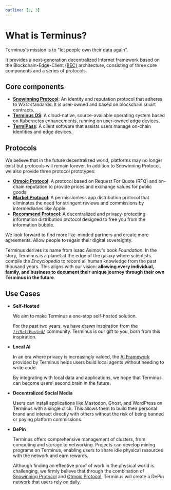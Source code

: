 ```yaml
---
outline: [2, 3]
---
```


# What is Terminus?

Terminus's mission is to "let people own their data again".

It provides a next-generation decentralized Internet framework based on the Blockchain-Edge-Client [(BEC)](./bec/) architecture, consisting of three core components and a series of protocols.

## Core components
- [**Snowinning Protocol**](../snowinning/overview.md): An identity and reputation protocol that adheres to W3C standards. It is user-owned and based on blockchain smart contracts.
- [**Terminus OS**](../terminus/overview.md): A cloud-native, source-available operating system based on Kubernetes enhancements, running on user-owned edge devices.
- [**TermiPass**](../../how-to/termipass/overview.md): A client software that assists users manage on-chain identities and edge devices.

## Protocols

We believe that in the future decentralized world, platforms may no longer exist but protocols will remain forever. In addition to Snowinning Protocol, we also provide three protocol prototypes:

- [**Otmoic Protocol**](../protocol/otmoic.md): A protocol based on Request For Quote (RFQ) and on-chain reputation to provide prices and exchange values for public goods.
- [**Market Protocol**](../protocol/market.md): A permissionless app distribution protocol that eliminates the need for stringent reviews and commissions by intermediaries like Apple.
- [**Recommend Protocol**](../protocol/recommend.md): A decentralized and privacy-protecting information distribution protocol designed to free you from the information bubble.

We look forward to find more like-minded partners and create more agreements. Allow people to regain their digital sovereignty.

Terminus derives its name from Isaac Asimov's book *Foundation*. In the story, Terminus is a planet at the edge of the galaxy where scientists compile the *Encyclopedia* to record all human knowledge from the past thousand years. This aligns with our vision: **allowing every individual, family, and business to document their unique journey through their own Terminus in the future**.

## Use Cases

- **Self-Hosted**

  We aim to make Terminus a one-stop self-hosted solution.

  For the past two years, we have drawn inspiration from the [`/r/SelfHosted/`](https://www.reddit.com/r/selfhosted/) community. Terminus is our gift to you, born from this inspiration.

- **Local AI**

  In an era where privacy is increasingly valued, the [AI Framework](../terminus/ai.md) provided by Terminus helps users build local agents without needing to write code.

  By integrating with local data and applications, we hope that Terminus can become users' second brain in the future.

- **Decentralized Social Media**

  Users can install applications like Mastodon, Ghost, and WordPress on Terminus with a single click. This allows them to build their personal brand and interact directly with others without the risk of being banned or paying platform commissions.

- **DePin**

  Terminus offers comprehensive management of clusters, from computing and storage to networking. Projects can develop mining programs on Terminus, enabling users to share idle physical resources with the network and earn rewards.

  Although finding an effective proof of work in the physical world is challenging, we firmly believe that through the combination of [Snowinning Protocol](../snowinning/overview.md) and [Otmoic Protocol](../protocol/otmoic.md), Terminus will create a DePin network that users rely on daily.